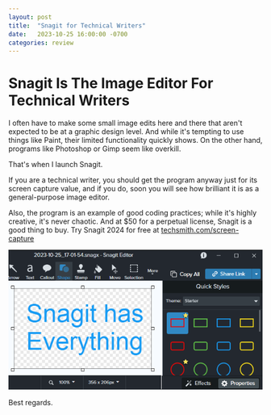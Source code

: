```yaml
---
layout: post
title:  "Snagit for Technical Writers"
date:   2023-10-25 16:00:00 -0700
categories: review
---
```

# Snagit Is The Image Editor For Technical Writers

I often have to make some small image edits here and there that aren't expected to be at a graphic design level. And while it's tempting to use things like Paint, their limited functionality quickly shows. On the other hand, programs like Photoshop or Gimp seem like overkill. 

That's when I launch Snagit. 

If you are a technical writer, you should get the program anyway just for its screen capture value, and if you do, soon you will see how brilliant it is as a general-purpose image editor.

Also, the program is an example of good coding practices; while it's highly creative, it's never chaotic. And at $50 for a perpetual license, Snagit is a good thing to buy. Try Snagit 2024 for free at [techsmith.com/screen-capture](https://www.techsmith.com/screen-capture.html)

<img src="/snagit.png" alt="Snagit 2024 workspace">

Best regards.